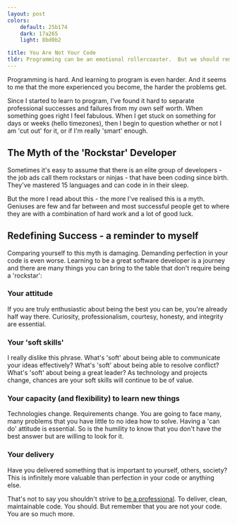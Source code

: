 ```yaml
---
layout: post
colors:
    default: 25b174
    dark: 17a265
    light: 8bd0b2

title: You Are Not Your Code
tldr: Programming can be an emotional rollercoaster.  But we should remember that we are more than the code we produce.
---
```


Programming is hard. And learning to program is even harder.
And it seems to me that the more experienced you become, the harder the problems get.

Since I started to learn to program, I've found it hard to separate professional successes and failures from my own self worth.  When something goes right I feel fabulous.  When I get stuck on something for days or weeks (hello timezones), then I begin to question whether or not I am 'cut out' for it, or if I'm really 'smart' enough.

## The Myth of the 'Rockstar' Developer

Sometimes it's easy to assume that there is an elite group of developers - the job ads call them rockstars or ninjas - that have been coding since birth.  They've mastered 15 languages and can code in in their sleep.

But the more I read about this - the more I've realised this is a myth.  Geniuses are few and far between and most successful people get to where they are with a combination of hard work and a lot of good luck.

## Redefining Success - a reminder to myself

Comparing yourself to this myth is damaging.  Demanding perfection in your code is even worse.  Learning to be a great software developer is a journey and there are many things you can bring to the table that don't require being a 'rockstar':

### Your attitude
If you are truly enthusiastic about being the best you can be, you're already half way there.  Curiosity, professionalism, courtesy, honesty, and integrity are essential.

### Your 'soft skills'
I really dislike this phrase.  What's 'soft' about being able to communicate your ideas effectively?  What's 'soft' about being able to resolve conflict?  What's 'soft' about being a great leader?  As technology and projects change, chances are your soft skills will continue to be of value.

### Your capacity (and flexibility) to learn new things
Technologies change.  Requirements change.  You are going to face many, many problems that you have little to no idea how to solve.  Having a 'can do' attitude is essential.  So is the humility to know that you don't have the best answer but are willing to look for it.

### Your delivery
Have you delivered something that is important to yourself, others, society?  This is infinitely more valuable than perfection in your code or anything else.

That's not to say you shouldn't strive to [be a professional](https://www.youtube.com/watch?v=p0O1VVqRSK0).  To deliver, clean, maintainable code.  You should.
But remember that you are not your code.  You are so much more.

